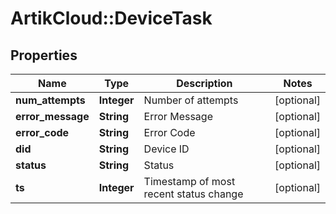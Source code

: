 # ArtikCloud::DeviceTask

## Properties
Name | Type | Description | Notes
------------ | ------------- | ------------- | -------------
**num_attempts** | **Integer** | Number of attempts | [optional] 
**error_message** | **String** | Error Message | [optional] 
**error_code** | **String** | Error Code | [optional] 
**did** | **String** | Device ID | [optional] 
**status** | **String** | Status | [optional] 
**ts** | **Integer** | Timestamp of most recent status change | [optional] 


